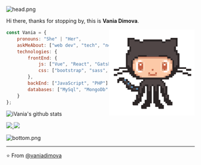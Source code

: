 ![head.png](https://raw.githubusercontent.com/vaniadimova/FigureBed/master/img/readme-top.png)

Hi there, thanks for stopping by, this is **Vania Dimova**.

<img align='right' src="https://raw.githubusercontent.com/iCharlesZ/FigureBed/master/img/octocat.gif" width="230">

```javascript
const Vania = {
    pronouns: "She" | "Her",
    askMeAbout: ["web dev", "tech", "node"],
    technologies: {
        frontEnd: {
            js: ["Vue", "React", "Gatsby"],
            css: ["bootstrap", "sass", "ui"]
        },
        backEnd: ["JavaScript", "PHP"],
        databases: ["MySql", "MongoDb"],
    }
};
```

![iVania's github stats](https://github-readme-stats.vercel.app/api?username=vaniadimova&hide=contribs,prs&count_private=true&show_icons=true)

<a href="https://github.com/vaniadimova">
  <img src="https://img.shields.io/github/followers/vaniadimova">
</a>
<a href="https://github.com/vaniadimova">
   <img src="https://deventweb.com/ghpvc/?username=vaniadimova">
</a>

![bottom.png](https://raw.githubusercontent.com/vaniadimova/FigureBed/main/img/readme-bottom.png)

---

⭐️ From [@vaniadimova](https://github.com/vaniadimova)

